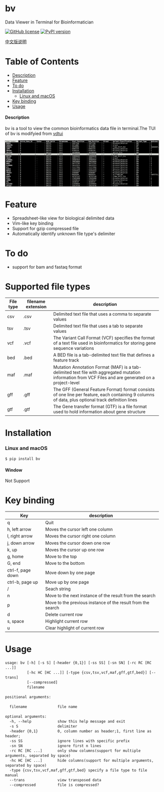 # bv
Data Viewer in Terminal for Bioinformatician

[![GitHub license](https://img.shields.io/github/license/codechenx/tv.svg)](https://github.com/codechenx/bv/blob/master/LICENSE)
[![PyPI version](https://badge.fury.io/py/bv.svg)](https://badge.fury.io/py/bv)

[中文版说明](README_CN.md)
# Table of Contents

- [Description](#description)
- [Feature](#feature)
- [To do](#to-do)
- [Installation](#installation)
  - [Linux and macOS](#Linux-and-macOS)
- [Key binding](#key-binding)
- [Usage](#usage)

#### Description

bv is a tool to view the common bioinformatics data file in terminal.The TUI of bv is modifyied from [vdtui](https://github.com/saulpw/visidata/blob/stable/visidata/vdtui.py)

 ![Screenshot](screenshots/example.png)


# Feature

- Spreadsheet-like view for biological delimited data
- Vim-like key binding 
- Support for gzip compressed file
- Automatically identify unknown file type's delimiter


# To do

- support for bam and fastaq format


# Supported file types

| File type | filename extension | description                                                  |
| --------- | ------------------ | ------------------------------------------------------------ |
| csv       | .csv               | Delimited text file that uses a comma to separate values     |
| tsv       | .tsv               | Delimited text file that uses a tab to separate values       |
| vcf       | .vcf               | The Variant Call Format (VCF) specifies the format of a text file used in bioinformatics for storing gene sequence variations |
| bed       | .bed               | A BED file  is a tab-delimited text file that defines a feature track |
| maf       | .maf               | Mutation Annotation Format (MAF) is a tab-delimited text file with aggregated mutation information from VCF Files and are generated on a project-level |
| gff       | .gff               | The GFF (General Feature Format) format consists of one line per feature, each containing 9 columns of data, plus optional track definition lines |
| gtf       | .gtf               | The Gene transfer format (GTF) is a file format used to hold information about gene structure |



# Installation
### Linux and macOS

```bash
$ pip install bv
```


#### Window

Not Support


# Key binding
| Key               | description                                                 |
| ----------------- | ----------------------------------------------------------- |
| q                 | Quit                                                        |
| h, left arrow     | Moves the cursor left  one column                           |
| l, right arrow    | Moves the cursor right  one column                          |
| j, down arrow     | Moves the cursor down one row                               |
| k, up             | Moves the cursor up one row                                 |
| g, home           | Move to the top                                             |
| G, end            | Move to the bottom                                          |
| ctrl-f, page down | Move down by one page                                       |
| ctrl-b, page up   | Move up by one page                                         |
| /                 | Seach string                                                |
| n                 | Move to the next instance of the result from the search     |
| p                 | Move to the previous instance of the result from the search |
| d                 | Delete current row                                          |
| s, space          | Highlight current row                                       |
| u                 | Clear highlight of current row                              |

# Usage

```console
usage: bv [-h] [-s S] [-header {0,1}] [-ss SS] [-sn SN] [-rc RC [RC ...]]
          [-hc HC [HC ...]] [-type {csv,tsv,vcf,maf,gff,gtf,bed}] [--trans]
          [--compressed]
          filename

positional arguments:

  filename              file name

optional arguments:
  -h, --help            show this help message and exit
  -s S                  delimiter
  -header {0,1}         0, column number as header;1, first line as header;
  -ss SS                ignore lines with specific prefix
  -sn SN                ignore first n lines
  -rc RC [RC ...]       only show columns(support for multiple arguments, separated by space)
  -hc HC [HC ...]       hide columns(support for multiple arguments, separated by space)
  -type {csv,tsv,vcf,maf,gff,gtf,bed} specify a file type to file manual
  --trans               view transposed data
  --compressed          file is compressed?
```